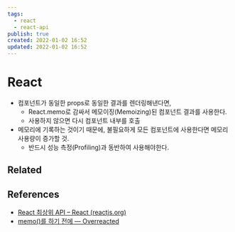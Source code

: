 ```yaml
---
tags:
  - react
  - react-api
publish: true
created: 2022-01-02 16:52
updated: 2022-01-02 16:52
---
```


# React

- 컴포넌트가 동일한 props로 동일한 결과를 렌더링해낸다면,
  - React.memo로 감싸서 메모이징(Memoizing)된 컴포넌트 결과를 사용한다.
  - 사용하지 않으면 다시 컴포넌트 내부를 호출
- 메모리에 기록하는 것이기 때문에, 불필요하게 모든 컴포넌트에 사용한다면 메모리 사용량이 증가할 것.
  - 반드시 성능 측정(Profiling)과 동반하여 사용해야한다.

## Related

## References

- [React 최상위 API – React (reactjs.org)](https://ko.reactjs.org/docs/react-api.html#reactmemo)
- [memo()를 하기 전에 — Overreacted](https://overreacted.io/ko/before-you-memo/)
